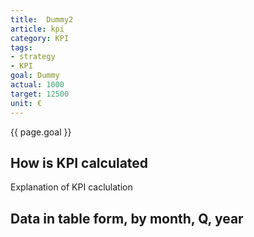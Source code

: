 ```yaml
---
title:  Dummy2  
article: kpi
category: KPI
tags:
- strategy
- KPI
goal: Dummy
actual: 1000
target: 12500
unit: €
---
```


{{ page.goal }}

## How is KPI calculated
Explanation of KPI caclulation

## Data in table form, by month, Q, year